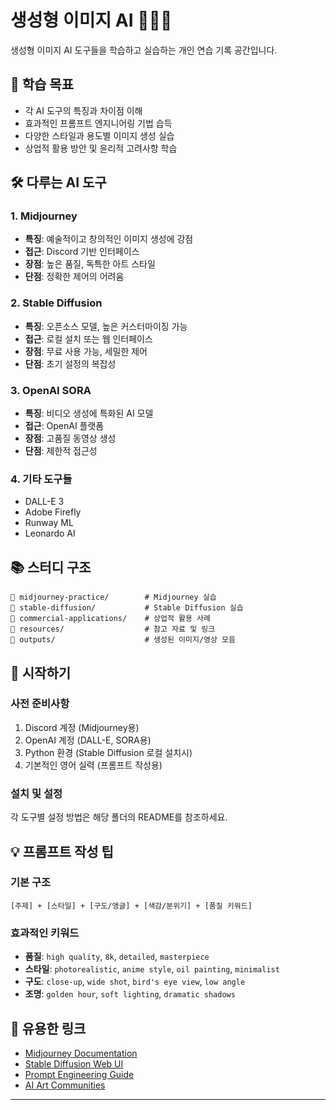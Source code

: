 # 생성형 이미지 AI 📸✨🎨

생성형 이미지 AI 도구들을 학습하고 실습하는 개인 연습 기록 공간입니다.

## 🎯 학습 목표

- 각 AI 도구의 특징과 차이점 이해
- 효과적인 프롬프트 엔지니어링 기법 습득
- 다양한 스타일과 용도별 이미지 생성 실습
- 상업적 활용 방안 및 윤리적 고려사항 학습

## 🛠️ 다루는 AI 도구

### 1. Midjourney
- **특징**: 예술적이고 창의적인 이미지 생성에 강점
- **접근**: Discord 기반 인터페이스
- **장점**: 높은 품질, 독특한 아트 스타일
- **단점**: 정확한 제어의 어려움

### 2. Stable Diffusion
- **특징**: 오픈소스 모델, 높은 커스터마이징 가능
- **접근**: 로컬 설치 또는 웹 인터페이스
- **장점**: 무료 사용 가능, 세밀한 제어
- **단점**: 초기 설정의 복잡성

### 3. OpenAI SORA
- **특징**: 비디오 생성에 특화된 AI 모델
- **접근**: OpenAI 플랫폼
- **장점**: 고품질 동영상 생성
- **단점**: 제한적 접근성

### 4. 기타 도구들
- DALL-E 3
- Adobe Firefly
- Runway ML
- Leonardo AI

## 📚 스터디 구조

```
📁 midjourney-practice/        # Midjourney 실습
📁 stable-diffusion/           # Stable Diffusion 실습
📁 commercial-applications/    # 상업적 활용 사례
📁 resources/                  # 참고 자료 및 링크
📁 outputs/                    # 생성된 이미지/영상 모음
```

## 🚀 시작하기

### 사전 준비사항
1. Discord 계정 (Midjourney용)
2. OpenAI 계정 (DALL-E, SORA용)
3. Python 환경 (Stable Diffusion 로컬 설치시)
4. 기본적인 영어 실력 (프롬프트 작성용)

### 설치 및 설정
각 도구별 설정 방법은 해당 폴더의 README를 참조하세요.

## 💡 프롬프트 작성 팁

### 기본 구조
```
[주제] + [스타일] + [구도/앵글] + [색감/분위기] + [품질 키워드]
```

### 효과적인 키워드
- **품질**: `high quality`, `8k`, `detailed`, `masterpiece`
- **스타일**: `photorealistic`, `anime style`, `oil painting`, `minimalist`
- **구도**: `close-up`, `wide shot`, `bird's eye view`, `low angle`
- **조명**: `golden hour`, `soft lighting`, `dramatic shadows`


## 🔗 유용한 링크

- [Midjourney Documentation](https://docs.midjourney.com/)
- [Stable Diffusion Web UI](https://github.com/AUTOMATIC1111/stable-diffusion-webui)
- [Prompt Engineering Guide](https://www.promptingguide.ai/)
- [AI Art Communities](https://www.reddit.com/r/StableDiffusion/)

---
